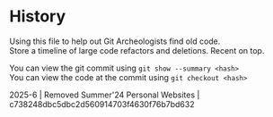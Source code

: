 # History

Using this file to help out Git Archeologists find old code.  
Store a timeline of large code refactors and deletions. Recent on top.

You can view the git commit using `git show --summary <hash>`  
You can view the code at the commit using `git checkout <hash>`  

2025-6 | Removed Summer'24 Personal Websites | c738248dbc5dbc2d560914703f4630f76b7bd632
